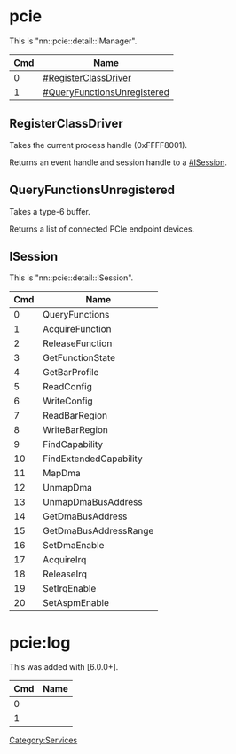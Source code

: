 # pcie

This is
"nn::pcie::detail::IManager".

| Cmd | Name                                                                   |
| --- | ---------------------------------------------------------------------- |
| 0   | [\#RegisterClassDriver](#RegisterClassDriver "wikilink")               |
| 1   | [\#QueryFunctionsUnregistered](#QueryFunctionsUnregistered "wikilink") |

## RegisterClassDriver

Takes the current process handle (0xFFFF8001).

Returns an event handle and session handle to a
[\#ISession](#ISession "wikilink").

## QueryFunctionsUnregistered

Takes a type-6 buffer.

Returns a list of connected PCIe endpoint devices.

## ISession

This is "nn::pcie::detail::ISession".

| Cmd | Name                   |
| --- | ---------------------- |
| 0   | QueryFunctions         |
| 1   | AcquireFunction        |
| 2   | ReleaseFunction        |
| 3   | GetFunctionState       |
| 4   | GetBarProfile          |
| 5   | ReadConfig             |
| 6   | WriteConfig            |
| 7   | ReadBarRegion          |
| 8   | WriteBarRegion         |
| 9   | FindCapability         |
| 10  | FindExtendedCapability |
| 11  | MapDma                 |
| 12  | UnmapDma               |
| 13  | UnmapDmaBusAddress     |
| 14  | GetDmaBusAddress       |
| 15  | GetDmaBusAddressRange  |
| 16  | SetDmaEnable           |
| 17  | AcquireIrq             |
| 18  | ReleaseIrq             |
| 19  | SetIrqEnable           |
| 20  | SetAspmEnable          |

# pcie:log

This was added with \[6.0.0+\].

| Cmd | Name |
| --- | ---- |
| 0   |      |
| 1   |      |

[Category:Services](Category:Services "wikilink")
